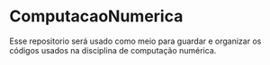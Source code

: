# ComputacaoNumerica

Esse repositorio será usado como meio para guardar e organizar os códigos usados na disciplina de computação numérica.
